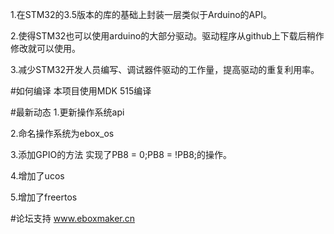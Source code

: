 
1.在STM32的3.5版本的库的基础上封装一层类似于Arduino的API。

2.使得STM32也可以使用arduino的大部分驱动。驱动程序从github上下载后稍作修改就可以使用。

3.减少STM32开发人员编写、调试器件驱动的工作量，提高驱动的重复利用率。

#如何编译 本项目使用MDK 515编译

#最新动态 1.更新操作系统api

2.命名操作系统为ebox_os

3.添加GPIO的方法 实现了PB8 = 0;PB8 = !PB8;的操作。

4.增加了ucos

5.增加了freertos

#论坛支持 www.eboxmaker.cn